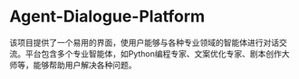 # Agent-Dialogue-Platform
该项目提供了一个易用的界面，使用户能够与各种专业领域的智能体进行对话交流。平台包含多个专业智能体，如Python编程专家、文案优化专家、剧本创作大师等，能够帮助用户解决各种问题。

